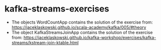 # kafka-streams-exercises

* The objects WordCountApp contains the solution of the exercise from: <https://jaceklaskowski.github.io/scala-academy/kafka/005/#theory>
* The object KafkaStreamsJoinApp contains the solution of the exercise from: <https://jaceklaskowski.github.io/kafka-workshop/exercises/kafka-streams/kstream-join-ktable.html>